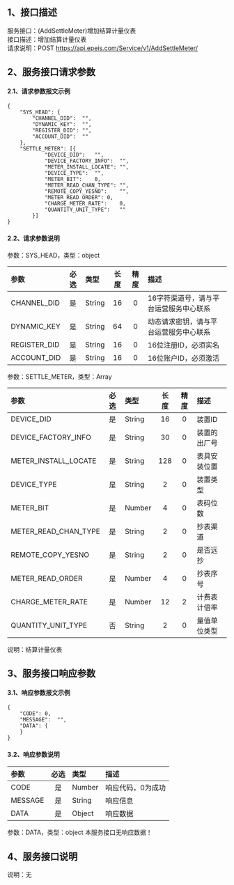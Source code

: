 ## 1、接口描述  
服务接口：(AddSettleMeter)增加结算计量仪表  
接口描述：增加结算计量仪表  
请求说明：POST https://api.epeis.com/Service/v1/AddSettleMeter/  
  
## 2、服务接口请求参数  
#### 2.1、请求参数报文示例  
~~~  
{
	"SYS_HEAD":	{
		"CHANNEL_DID":	"",
		"DYNAMIC_KEY":	"",
		"REGISTER_DID":	"",
		"ACCOUNT_DID":	""
	},
	"SETTLE_METER":	[{
			"DEVICE_DID":	"",
			"DEVICE_FACTORY_INFO":	"",
			"METER_INSTALL_LOCATE":	"",
			"DEVICE_TYPE":	"",
			"METER_BIT":	0,
			"METER_READ_CHAN_TYPE":	"",
			"REMOTE_COPY_YESNO":	"",
			"METER_READ_ORDER":	0,
			"CHARGE_METER_RATE":	0,
			"QUANTITY_UNIT_TYPE":	""
		}]
}  
~~~  
#### 2.2、请求参数说明  
参数：SYS_HEAD，类型：object  
  
| 参数 | 必选 | 类型 | 长度 | 精度 | 描述 |  
| :----------------- | :----: | :-------- | :----: | :----: | :---------------- |  
| CHANNEL_DID | 是 | String | 16 | 0 | 16字符渠道号，请与平台运营服务中心联系 |  
| DYNAMIC_KEY | 是 | String | 64 | 0 | 动态请求密钥，请与平台运营服务中心联系 |  
| REGISTER_DID      |  是  | String   | 16 | 0 | 16位注册ID，必须实名 |  
| ACCOUNT_DID       |  是  | String   | 16 | 0 | 16位账户ID，必须激活 |  
  
参数：SETTLE_METER，类型：Array  
  
| 参数              | 必选 | 类型     | 长度 | 精度 | 描述             |  
| :----------------- | :----: | :-------- | :----: | :----: | :---------------- |  
| DEVICE_DID |  是  | String   | 16 | 0 | 装置ID |  
| DEVICE_FACTORY_INFO |  是  | String   | 30 | 0 | 装置的出厂号 |  
| METER_INSTALL_LOCATE |  是  | String   | 128 | 0 | 表具安装位置 |  
| DEVICE_TYPE |  是  | String   | 2 | 0 | 装置类型 |  
| METER_BIT |  是  | Number   | 4 | 0 | 表码位数 |  
| METER_READ_CHAN_TYPE |  是  | String   | 2 | 0 | 抄表渠道 |  
| REMOTE_COPY_YESNO |  是  | String   | 2 | 0 | 是否远抄 |  
| METER_READ_ORDER |  是  | Number   | 4 | 0 | 抄表序号 |  
| CHARGE_METER_RATE |  是  | Number   | 12 | 2 | 计费表计倍率 |  
| QUANTITY_UNIT_TYPE |  否  | String   | 2 | 0 | 量值单位类型 |  
  
说明：结算计量仪表  
  
## 3、服务接口响应参数  
#### 3.1、响应参数报文示例  
~~~  
{
	"CODE":	0,
	"MESSAGE":	"",
	"DATA":	{
	}
}  
~~~  
#### 3.2、响应参数说明  
  
| 参数              | 必选 | 类型     | 描述             |  
| :----------------- | :----: | :-------- | :---------------- |  
| CODE | 是 | Number | 响应代码，0为成功 |  
| MESSAGE | 是 | String | 响应信息 |  
| DATA | 是 | Object | 响应数据 |  
  
参数：DATA，类型：object 本服务接口无响应数据！  
## 4、服务接口说明  
说明：无  
